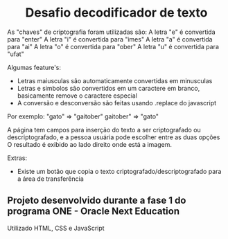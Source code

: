 <h1 align="center"> Desafio decodificador de texto </h1>

<p>
As "chaves" de criptografia foram utilizadas são:
A letra "e" é convertida para "enter"
A letra "i" é convertida para "imes"
A letra "a" é convertida para "ai"
A letra "o" é convertida para "ober"
A letra "u" é convertida para "ufat"

Algumas feature's:
- Letras maiusculas são automaticamente convertidas em minusculas
- Letras e simbolos são convertidos em um caractere em branco, basicamente remove o caractere especial
- A conversão e desconversão são feitas usando .replace do javascript

Por exemplo:
"gato" => "gaitober"
gaitober" => "gato"

A página tem campos para inserção do texto a ser criptografado ou descriptografado, e a pessoa usuária pode escolher entre as duas opções
O resultado é exibido ao lado direito onde está a imagem.

Extras:
- Existe um botão que copia o texto criptografado/descriptografado para a área de transferência
</p>

<h2>Projeto desenvolvido durante a fase 1 do programa ONE - Oracle Next Education</h2>
<p>Utilizado HTML, CSS e JavaScript</p>
